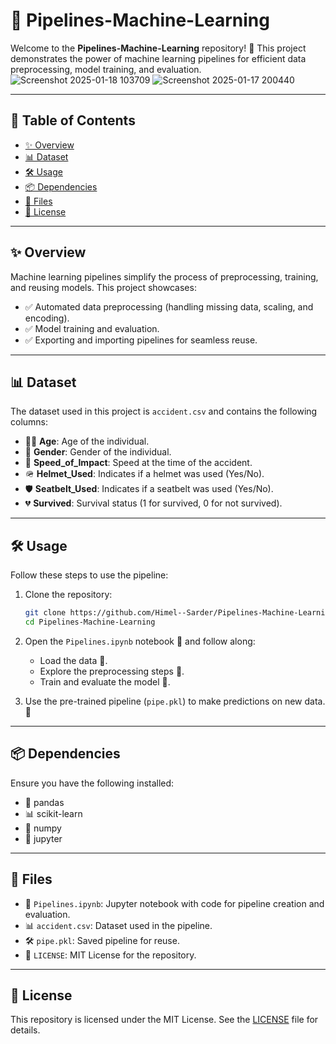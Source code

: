 # 🚀 Pipelines-Machine-Learning  

Welcome to the **Pipelines-Machine-Learning** repository! 🎉 This project demonstrates the power of machine learning pipelines for efficient data preprocessing, model training, and evaluation.  
![Screenshot 2025-01-18 103709](https://github.com/user-attachments/assets/8fbc00e1-4299-47aa-9610-f2cfd7aadb17)
![Screenshot 2025-01-17 200440](https://github.com/user-attachments/assets/a6e27a31-8dc1-4868-9272-7718018a46cd)

---

## 📖 Table of Contents  

- [✨ Overview](#-overview)  
- [📊 Dataset](#-dataset)  
- [🛠️ Usage](#️-usage)  
- [📦 Dependencies](#-dependencies)  
- [📁 Files](#-files)  
- [📜 License](#-license)  

---

## ✨ Overview  

Machine learning pipelines simplify the process of preprocessing, training, and reusing models. This project showcases:  

- ✅ Automated data preprocessing (handling missing data, scaling, and encoding).  
- ✅ Model training and evaluation.  
- ✅ Exporting and importing pipelines for seamless reuse.  

---

## 📊 Dataset  

The dataset used in this project is `accident.csv` and contains the following columns:  

- 🧑‍🦳 **Age**: Age of the individual.  
- 🚻 **Gender**: Gender of the individual.  
- 🚗 **Speed_of_Impact**: Speed at the time of the accident.  
- 🪖 **Helmet_Used**: Indicates if a helmet was used (Yes/No).  
- 🛡️ **Seatbelt_Used**: Indicates if a seatbelt was used (Yes/No).  
- 💔 **Survived**: Survival status (1 for survived, 0 for not survived).  

---

## 🛠️ Usage  

Follow these steps to use the pipeline:  

1. Clone the repository:  
   ```bash  
   git clone https://github.com/Himel--Sarder/Pipelines-Machine-Learning.git  
   cd Pipelines-Machine-Learning  
   ```  

2. Open the `Pipelines.ipynb` notebook 📓 and follow along:  
   - Load the data 📂.  
   - Explore the preprocessing steps 🔄.  
   - Train and evaluate the model 🧠.  

3. Use the pre-trained pipeline (`pipe.pkl`) to make predictions on new data. 🤖  

---

## 📦 Dependencies  

Ensure you have the following installed:  

- 🐼 pandas  
- 📊 scikit-learn  
- 🔢 numpy  
- 📓 jupyter  


---

## 📁 Files  

- 📓 `Pipelines.ipynb`: Jupyter notebook with code for pipeline creation and evaluation.  
- 📊 `accident.csv`: Dataset used in the pipeline.  
- 🛠️ `pipe.pkl`: Saved pipeline for reuse.  
- 📜 `LICENSE`: MIT License for the repository.  

---

## 📜 License  

This repository is licensed under the MIT License. See the [LICENSE](LICENSE) file for details.  
